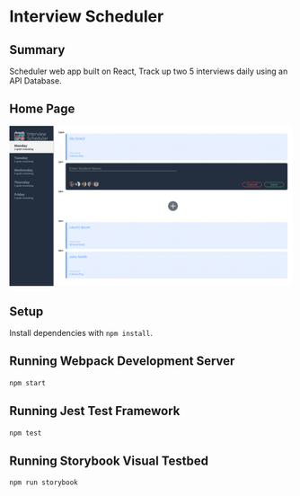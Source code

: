 # Interview Scheduler

## Summary

Scheduler web app built on React, Track up two 5 interviews daily using an API Database.

## Home Page

![alt text](https://github.com/girOly/scheduler/blob/master/docs/homepage.png?raw=true)

## Setup

Install dependencies with `npm install`.

## Running Webpack Development Server

```sh
npm start
```

## Running Jest Test Framework

```sh
npm test
```

## Running Storybook Visual Testbed

```sh
npm run storybook




```
